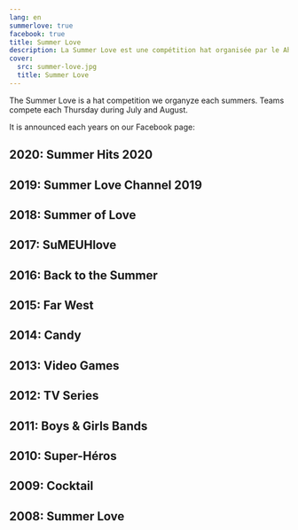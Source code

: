 ```yaml
---
lang: en
summerlove: true
facebook: true
title: Summer Love
description: La Summer Love est une compétition hat organisée par le Ah Ouh Puc tous les étés. Les équipes s'affrontent chaque mercredi soir des mois de juillet et août.
cover:
  src: summer-love.jpg
  title: Summer Love
---
```


The Summer Love is a hat competition we organyze each summers.
Teams compete each Thursday during July and August.


It is announced each years on our Facebook page:

<div id="summer-love-fb"><div class="fb-like-box" data-href="https://www.facebook.com/ahouhpuc" data-colorscheme="light" data-show-faces="false" data-header="false" data-stream="false" data-show-border="false"></div></div>

## 2020: Summer Hits 2020

## 2019: Summer Love Channel 2019

## 2018: Summer of Love

## 2017: SuMEUHlove

## 2016: Back to the Summer

## 2015: Far West

## 2014: Candy

## 2013: Video Games

## 2012: TV Series

## 2011: Boys & Girls Bands

## 2010: Super-Héros

## 2009: Cocktail

## 2008: Summer Love

